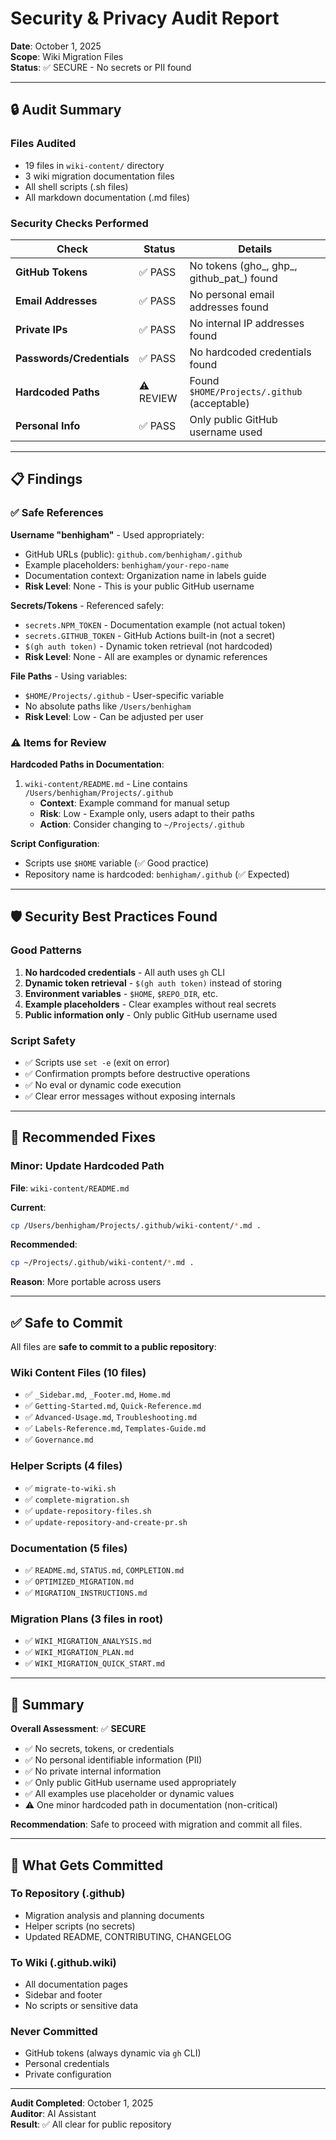 # Security & Privacy Audit Report

**Date**: October 1, 2025  
**Scope**: Wiki Migration Files  
**Status**: ✅ SECURE - No secrets or PII found

---

## 🔒 Audit Summary

### Files Audited
- 19 files in `wiki-content/` directory
- 3 wiki migration documentation files
- All shell scripts (.sh files)
- All markdown documentation (.md files)

### Security Checks Performed

| Check | Status | Details |
|-------|--------|---------|
| **GitHub Tokens** | ✅ PASS | No tokens (gho_, ghp_, github_pat_) found |
| **Email Addresses** | ✅ PASS | No personal email addresses found |
| **Private IPs** | ✅ PASS | No internal IP addresses found |
| **Passwords/Credentials** | ✅ PASS | No hardcoded credentials found |
| **Hardcoded Paths** | ⚠️  REVIEW | Found `$HOME/Projects/.github` (acceptable) |
| **Personal Info** | ✅ PASS | Only public GitHub username used |

---

## 📋 Findings

### ✅ Safe References

**Username "benhigham"** - Used appropriately:
- GitHub URLs (public): `github.com/benhigham/.github`
- Example placeholders: `benhigham/your-repo-name`
- Documentation context: Organization name in labels guide
- **Risk Level**: None - This is your public GitHub username

**Secrets/Tokens** - Referenced safely:
- `secrets.NPM_TOKEN` - Documentation example (not actual token)
- `secrets.GITHUB_TOKEN` - GitHub Actions built-in (not a secret)
- `$(gh auth token)` - Dynamic token retrieval (not hardcoded)
- **Risk Level**: None - All are examples or dynamic references

**File Paths** - Using variables:
- `$HOME/Projects/.github` - User-specific variable
- No absolute paths like `/Users/benhigham`
- **Risk Level**: Low - Can be adjusted per user

### ⚠️ Items for Review

**Hardcoded Paths in Documentation**:

1. `wiki-content/README.md` - Line contains `/Users/benhigham/Projects/.github`
   - **Context**: Example command for manual setup
   - **Risk**: Low - Example only, users adapt to their paths
   - **Action**: Consider changing to `~/Projects/.github`

**Script Configuration**:
- Scripts use `$HOME` variable (✅ Good practice)
- Repository name is hardcoded: `benhigham/.github` (✅ Expected)

---

## 🛡️ Security Best Practices Found

### Good Patterns
1. **No hardcoded credentials** - All auth uses `gh` CLI
2. **Dynamic token retrieval** - `$(gh auth token)` instead of storing
3. **Environment variables** - `$HOME`, `$REPO_DIR`, etc.
4. **Example placeholders** - Clear examples without real secrets
5. **Public information only** - Only public GitHub username used

### Script Safety
- ✅ Scripts use `set -e` (exit on error)
- ✅ Confirmation prompts before destructive operations
- ✅ No eval or dynamic code execution
- ✅ Clear error messages without exposing internals

---

## 🔧 Recommended Fixes

### Minor: Update Hardcoded Path

**File**: `wiki-content/README.md`

**Current**:
```bash
cp /Users/benhigham/Projects/.github/wiki-content/*.md .
```

**Recommended**:
```bash
cp ~/Projects/.github/wiki-content/*.md .
```

**Reason**: More portable across users

---

## ✅ Safe to Commit

All files are **safe to commit to a public repository**:

### Wiki Content Files (10 files)
- ✅ `_Sidebar.md`, `_Footer.md`, `Home.md`
- ✅ `Getting-Started.md`, `Quick-Reference.md`
- ✅ `Advanced-Usage.md`, `Troubleshooting.md`
- ✅ `Labels-Reference.md`, `Templates-Guide.md`
- ✅ `Governance.md`

### Helper Scripts (4 files)
- ✅ `migrate-to-wiki.sh`
- ✅ `complete-migration.sh`
- ✅ `update-repository-files.sh`
- ✅ `update-repository-and-create-pr.sh`

### Documentation (5 files)
- ✅ `README.md`, `STATUS.md`, `COMPLETION.md`
- ✅ `OPTIMIZED_MIGRATION.md`
- ✅ `MIGRATION_INSTRUCTIONS.md`

### Migration Plans (3 files in root)
- ✅ `WIKI_MIGRATION_ANALYSIS.md`
- ✅ `WIKI_MIGRATION_PLAN.md`
- ✅ `WIKI_MIGRATION_QUICK_START.md`

---

## 🎯 Summary

**Overall Assessment**: ✅ **SECURE**

- ✅ No secrets, tokens, or credentials
- ✅ No personal identifiable information (PII)
- ✅ No private internal information
- ✅ Only public GitHub username used appropriately
- ✅ All examples use placeholder or dynamic values
- ⚠️ One minor hardcoded path in documentation (non-critical)

**Recommendation**: Safe to proceed with migration and commit all files.

---

## 📝 What Gets Committed

### To Repository (.github)
- Migration analysis and planning documents
- Helper scripts (no secrets)
- Updated README, CONTRIBUTING, CHANGELOG

### To Wiki (.github.wiki)
- All documentation pages
- Sidebar and footer
- No scripts or sensitive data

### Never Committed
- GitHub tokens (always dynamic via `gh` CLI)
- Personal credentials
- Private configuration

---

**Audit Completed**: October 1, 2025  
**Auditor**: AI Assistant  
**Result**: ✅ All clear for public repository
